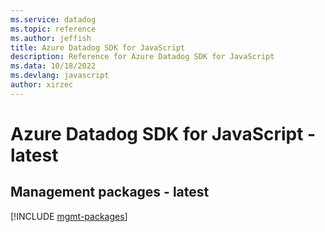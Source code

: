 ```yaml
---
ms.service: datadog
ms.topic: reference
ms.author: jeffish
title: Azure Datadog SDK for JavaScript
description: Reference for Azure Datadog SDK for JavaScript
ms.data: 10/18/2022
ms.devlang: javascript
author: xirzec
---
```

# Azure Datadog SDK for JavaScript - latest

## Management packages - latest
[!INCLUDE [mgmt-packages](datadog-mgmt-index.md)]